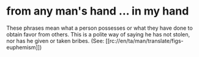 # from any man's hand ... in my hand

These phrases mean what a person possesses or what they have done to obtain favor from others. This is a polite way of saying he has not stolen, nor has he given or taken bribes. (See: [[rc://en/ta/man/translate/figs-euphemism]])

